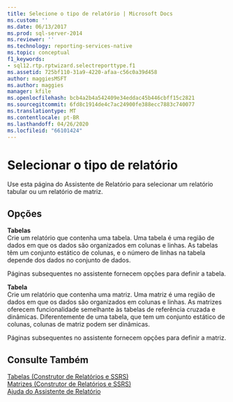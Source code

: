 ```yaml
---
title: Selecione o tipo de relatório | Microsoft Docs
ms.custom: ''
ms.date: 06/13/2017
ms.prod: sql-server-2014
ms.reviewer: ''
ms.technology: reporting-services-native
ms.topic: conceptual
f1_keywords:
- sql12.rtp.rptwizard.selectreporttype.f1
ms.assetid: 725bf110-31a9-4220-afaa-c56c0a39d458
author: maggiesMSFT
ms.author: maggies
manager: kfile
ms.openlocfilehash: bcb4a2b4a542409e34eddac45b446cbff15c2821
ms.sourcegitcommit: 6fd8c1914de4c7ac24900fe388ecc7883c740077
ms.translationtype: MT
ms.contentlocale: pt-BR
ms.lasthandoff: 04/26/2020
ms.locfileid: "66101424"
---
```

# <a name="select-the-report-type"></a>Selecionar o tipo de relatório
  Use esta página do Assistente de Relatório para selecionar um relatório tabular ou um relatório de matriz.  
  
## <a name="options"></a>Opções  
 **Tabelas**  
 Crie um relatório que contenha uma tabela. Uma tabela é uma região de dados em que os dados são organizados em colunas e linhas. As tabelas têm um conjunto estático de colunas, e o número de linhas na tabela depende dos dados no conjunto de dados.  
  
 Páginas subsequentes no assistente fornecem opções para definir a tabela.  
  
 **Tabela**  
 Crie um relatório que contenha uma matriz. Uma matriz é uma região de dados em que os dados são organizados em colunas e linhas. As matrizes oferecem funcionalidade semelhante às tabelas de referência cruzada e dinâmicas. Diferentemente de uma tabela, que tem um conjunto estático de colunas, colunas de matriz podem ser dinâmicas.  
  
 Páginas subsequentes no assistente fornecem opções para definir a matriz.  
  
## <a name="see-also"></a>Consulte Também  
 [Tabelas &#40;Construtor de Relatórios e SSRS&#41;](report-design/tables-report-builder-and-ssrs.md)   
 [Matrizes &#40;Construtor de Relatórios e SSRS&#41;](report-design/create-a-matrix-report-builder-and-ssrs.md)   
 [Ajuda do Assistente de Relatório](../../2014/reporting-services/report-wizard-help.md)  
  
  
